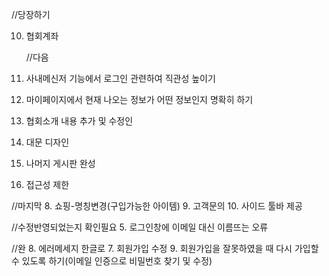 //당장하기

10. 협회계좌

    //다음

11. 사내메신저 기능에서 로그인 관련하여 직관성 높이기
12. 마이페이지에서 현재 나오는 정보가 어떤 정보인지 명확히 하기
13. 협회소개 내용 추가 및 수정인
14. 대문 디자인
15. 나머지 게시판 완성
16. 접근성 제한

//마지막 8. 쇼핑-명칭변경(구입가능한 아이템) 9. 고객문의 10. 사이드 툴바 제공

//수정반영되었는지 확인필요 5. 로그인창에 이메일 대신 이름뜨는 오류

//완 8. 에러메세지 한글로 7. 회원가입 수정 9. 회원가입을 잘못하였을 때 다시 가입할 수 있도록 하기(이메일 인증으로 비밀번호 찾기 및 수정)
